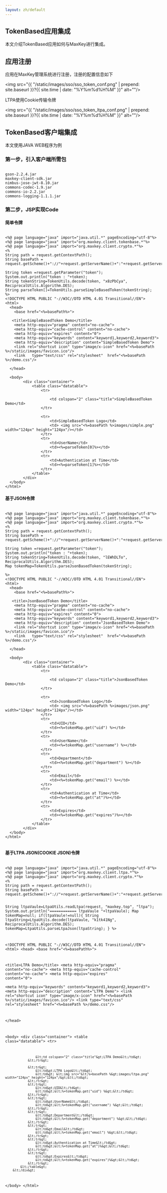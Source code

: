 ```yaml
---
layout: zh/default
---
```


<h2>TokenBased应用集成</h2>
本文介绍TokenBased应用如何与MaxKey进行集成。

<h2>应用注册</h2>

应用在MaxKey管理系统进行注册，注册的配置信息如下

<img src="{{ "/static/images/sso/sso_token_conf.png" | prepend: site.baseurl }}?{{ site.time | date: "%Y%m%d%H%M" }}"  alt=""/>

LTPA使用Cookie传输令牌

<img src="{{ "/static/images/sso/sso_token_ltpa_conf.png" | prepend: site.baseurl }}?{{ site.time | date: "%Y%m%d%H%M" }}"  alt=""/>


<h2>TokenBased客户端集成</h2>

本文使用JAVA WEB程序为例

<h3> 第一步，引入客户端所需包</h3>

<pre><code class="ini hljs">
gson-2.2.4.jar
maxkey-client-sdk.jar
nimbus-jose-jwt-8.10.jar
commons-codec-1.9.jar
commons-io-2.2.jar
commons-logging-1.1.1.jar
</code></pre>

<h3> 第二步，JSP实现Code</h3>

<h4> 简单令牌</h4>

<pre><code class="jsp hljs">
&lt;%@ page language="java" import="java.util.*" pageEncoding="utf-8"%&gt;
&lt;%@ page language="java" import="org.maxkey.client.tokenbase.*"%&gt;
&lt;%@ page language="java" import="org.maxkey.client.crypto.*"%&gt;
&lt;%
String path = request.getContextPath();
String basePath = request.getScheme()+"://"+request.getServerName()+":"+request.getServerPort()+path+"/";

String token =request.getParameter("token");
System.out.println("token : "+token);
String tokenString=TokenUtils.decode(token, "x8zPbCya", ReciprocalUtils.Algorithm.DES);
String parseToken[]=TokenUtils.parseSimpleBasedToken(tokenString);
%&gt;
&lt;!DOCTYPE HTML PUBLIC "-//W3C//DTD HTML 4.01 Transitional//EN"&gt;
&lt;html&gt;
  &lt;head&gt;
    &lt;base href="&lt;%=basePath%&gt;"&gt;
    
   &lt;title&gt;SimpleBasedToken Demo&lt;/title&gt;
	&lt;meta http-equiv="pragma" content="no-cache"&gt;
	&lt;meta http-equiv="cache-control" content="no-cache"&gt;
	&lt;meta http-equiv="expires" content="0"&gt;    
	&lt;meta http-equiv="keywords" content="keyword1,keyword2,keyword3"&gt;
	&lt;meta http-equiv="description" content="SimpleBasedToken Demo"&gt;
	&lt;link rel="shortcut icon" type="image/x-icon" href="&lt;%=basePath %&gt;/static/images/favicon.ico"/&gt;
	&lt;link   type="text/css" rel="stylesheet"  href="&lt;%=basePath %&gt;/demo.css"/&gt;
	
  &lt;/head&gt;
  
  &lt;body&gt;
  		&lt;div class="container"&gt;
	  		&lt;table class="datatable"&gt;
	  			&lt;tr&gt;
	  				
	  				&lt;td colspan="2" class="title"&gt;SimpleBasedToken Demo&lt;/td&gt;
	  			&lt;/tr&gt;
	  			
	  			&lt;tr&gt;
	  				&lt;td&gt;SimpleBasedToken Logo&lt;/td&gt;
	  				&lt;td&gt; &lt;img src="&lt;%=basePath %&gt;images/simple.png" width="124px" height="124px"/&gt;&lt;/td&gt;
	  			&lt;/tr&gt;
	  			&lt;tr&gt;
	  				&lt;td&gt;UserName&lt;/td&gt;
	  				&lt;td&gt;&lt;%=parseToken[0]%&gt;&lt;/td&gt;
	  			&lt;/tr&gt;
	  			&lt;tr&gt;
	  				&lt;td&gt;Authentication at Time&lt;/td&gt;
	  				&lt;td&gt;&lt;%=parseToken[1]%&gt;&lt;/td&gt;
	  			&lt;/tr&gt;
	  		&lt;/table&gt;
  		&lt;/div&gt;
  &lt;/body&gt;
&lt;/html&gt;
</code></pre>

<h4>基于JSON令牌</h4>

<pre><code class="jsp hljs">
&lt;%@ page language="java" import="java.util.*" pageEncoding="utf-8"%&gt;
&lt;%@ page language="java" import="org.maxkey.client.tokenbase.*"%&gt;
&lt;%@ page language="java" import="org.maxkey.client.crypto.*"%&gt;
&lt;%
String path = request.getContextPath();
String basePath = request.getScheme()+"://"+request.getServerName()+":"+request.getServerPort()+path+"/";

String token =request.getParameter("token");
System.out.println("token : "+token);
String tokenString=TokenUtils.decode(token, "lEWhDLTo", ReciprocalUtils.Algorithm.DES);
Map tokenMap=TokenUtils.parseJsonBasedToken(tokenString);

%&gt;
&lt;!DOCTYPE HTML PUBLIC "-//W3C//DTD HTML 4.01 Transitional//EN"&gt;
&lt;html&gt;
  &lt;head&gt;
    &lt;base href="&lt;%=basePath%&gt;"&gt;
    
   &lt;title&gt;JsonBasedToken Demo&lt;/title&gt;
	&lt;meta http-equiv="pragma" content="no-cache"&gt;
	&lt;meta http-equiv="cache-control" content="no-cache"&gt;
	&lt;meta http-equiv="expires" content="0"&gt;    
	&lt;meta http-equiv="keywords" content="keyword1,keyword2,keyword3"&gt;
	&lt;meta http-equiv="description" content="JsonBasedToken Demo"&gt;
	&lt;link rel="shortcut icon" type="image/x-icon" href="&lt;%=basePath %&gt;/static/images/favicon.ico"/&gt;
	&lt;link   type="text/css" rel="stylesheet"  href="&lt;%=basePath %&gt;/demo.css"/&gt;
	
  &lt;/head&gt;
  
  &lt;body&gt;
  		&lt;div class="container"&gt;
	  		&lt;table class="datatable"&gt;
	  			&lt;tr&gt;
	  				
	  				&lt;td colspan="2" class="title"&gt;JsonBasedToken Demo&lt;/td&gt;
	  			&lt;/tr&gt;
	  			
	  			&lt;tr&gt;
	  				&lt;td&gt;JsonBasedToken Logo&lt;/td&gt;
	  				&lt;td&gt; &lt;img src="&lt;%=basePath %&gt;images/json.png" width="124px" height="124px"/&gt;&lt;/td&gt;
	  			&lt;/tr&gt;
	  			&lt;tr&gt;
	  				&lt;td&gt;UID&lt;/td&gt;
	  				&lt;td&gt;&lt;%=tokenMap.get("uid") %&gt;&lt;/td&gt;
	  			&lt;/tr&gt;
	  			&lt;tr&gt;
	  				&lt;td&gt;UserName&lt;/td&gt;
	  				&lt;td&gt;&lt;%=tokenMap.get("username") %&gt;&lt;/td&gt;
	  			&lt;/tr&gt;
	  			&lt;tr&gt;
	  				&lt;td&gt;Department&lt;/td&gt;
	  				&lt;td&gt;&lt;%=tokenMap.get("department") %&gt;&lt;/td&gt;
	  			&lt;/tr&gt;
	  			&lt;tr&gt;
	  				&lt;td&gt;Email&lt;/td&gt;
	  				&lt;td&gt;&lt;%=tokenMap.get("email") %&gt;&lt;/td&gt;
	  			&lt;/tr&gt;
	  			&lt;tr&gt;
	  				&lt;td&gt;Authentication at Time&lt;/td&gt;
	  				&lt;td&gt;&lt;%=tokenMap.get("at")%&gt;&lt;/td&gt;
	  			&lt;/tr&gt;
	  			&lt;tr&gt;
	  				&lt;td&gt;Expires&lt;/td&gt;
	  				&lt;td&gt;&lt;%=tokenMap.get("expires")%&gt;&lt;/td&gt;
	  			&lt;/tr&gt;
	  		&lt;/table&gt;
  		&lt;/div&gt;
  &lt;/body&gt;
&lt;/html&gt;

</code></pre>

<h4>基于LTPA JSON(COOKIE JSON)令牌</h4>
<pre><code class="jsp hljs">
&lt;%@ page language="java" import="java.util.*" pageEncoding="utf-8"%&gt;
&lt;%@ page language="java" import="org.maxkey.client.ltpa.*"%&gt;
&lt;%@ page language="java" import="org.maxkey.client.crypto.*"%&gt;
&lt;%
String path = request.getContextPath();
String basePath = request.getScheme()+"://"+request.getServerName()+":"+request.getServerPort()+path+"/";

String ltpaVaule=LtpaUtils.readLtpa(request, "maxkey.top", "ltpa");
System.out.println("============ ltpaVaule "+ltpaVaule);
Map tokenMap=null;
if(ltpaVaule!=null){
	String ltpaString=LtpaUtils.decode(ltpaVaule, "k1tk41Ng", ReciprocalUtils.Algorithm.DES);
	tokenMap=LtpaUtils.parseLtpaJson(ltpaString);
}
%&gt;

&lt;!DOCTYPE HTML PUBLIC "-//W3C//DTD HTML 4.01 Transitional//EN"&gt;
&lt;html&gt;
  &lt;head&gt;
    &lt;base href="&lt;%=basePath%&gt;"&gt;
    
   &lt;title&gt;LTPA Demo&lt;/title&gt;
	&lt;meta http-equiv="pragma" content="no-cache"&gt;
	&lt;meta http-equiv="cache-control" content="no-cache"&gt;
	&lt;meta http-equiv="expires" content="0"&gt;    
	&lt;meta http-equiv="keywords" content="keyword1,keyword2,keyword3"&gt;
	&lt;meta http-equiv="description" content="LTPA Demo"&gt;
	&lt;link rel="shortcut icon" type="image/x-icon" href="&lt;%=basePath %&gt;/static/images/favicon.ico"/&gt;
	&lt;link   type="text/css" rel="stylesheet"  href="&lt;%=basePath %&gt;/demo.css"/&gt;
	
  &lt;/head&gt;
  
  &lt;body&gt;
  		&lt;div class="container"&gt;
	  		&lt;table class="datatable"&gt;
	  			&lt;tr&gt;
	  				
	  				&lt;td colspan="2" class="title"&gt;LTPA Demo&lt;/td&gt;
	  			&lt;/tr&gt;
	  			
	  			&lt;tr&gt;
	  				&lt;td&gt;LTPA Logo&lt;/td&gt;
	  				&lt;td&gt; &lt;img src="&lt;%=basePath %&gt;images/ltpa.png" width="124px" height="124px"/&gt;&lt;/td&gt;
	  			&lt;/tr&gt;
	  			&lt;tr&gt;
	  				&lt;td&gt;UID&lt;/td&gt;
	  				&lt;td&gt;&lt;%=tokenMap.get("uid") %&gt;&lt;/td&gt;
	  			&lt;/tr&gt;
	  			&lt;tr&gt;
	  				&lt;td&gt;UserName&lt;/td&gt;
	  				&lt;td&gt;&lt;%=tokenMap.get("username") %&gt;&lt;/td&gt;
	  			&lt;/tr&gt;
	  			&lt;tr&gt;
	  				&lt;td&gt;Department&lt;/td&gt;
	  				&lt;td&gt;&lt;%=tokenMap.get("department") %&gt;&lt;/td&gt;
	  			&lt;/tr&gt;
	  			&lt;tr&gt;
	  				&lt;td&gt;Email&lt;/td&gt;
	  				&lt;td&gt;&lt;%=tokenMap.get("email") %&gt;&lt;/td&gt;
	  			&lt;/tr&gt;
	  			&lt;tr&gt;
	  				&lt;td&gt;Authentication at Time&lt;/td&gt;
	  				&lt;td&gt;&lt;%=tokenMap.get("at")%&gt;&lt;/td&gt;
	  			&lt;/tr&gt;
	  			&lt;tr&gt;
	  				&lt;td&gt;Expires&lt;/td&gt;
	  				&lt;td&gt;&lt;%=tokenMap.get("expires")%&gt;&lt;/td&gt;
	  			&lt;/tr&gt;
	  		&lt;/table&gt;
  		&lt;/div&gt;
  &lt;/body&gt;
&lt;/html&gt;

</code></pre>